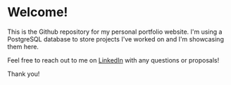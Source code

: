 # Welcome!

This is the Github repository for my personal portfolio website. I'm using a PostgreSQL database to store projects I've worked on and I'm showcasing them here.

Feel free to reach out to me on [LinkedIn](https://www.linkedin.com/in/erichoffman98/) with any questions or proposals!

Thank you!